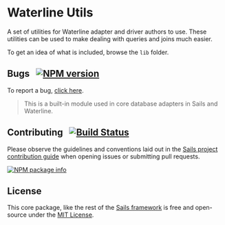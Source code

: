 # Waterline Utils

A set of utilities for Waterline adapter and driver authors to use. These utilities can be used to make dealing
with queries and joins much easier.

To get an idea of what is included, browse the `lib` folder.

## Bugs &nbsp; [![NPM version](https://badge.fury.io/js/waterline-utils.svg)](http://npmjs.com/package/waterline-utils)

To report a bug, [click here](http://sailsjs.com/bugs).

> This is a built-in module used in core database adapters in Sails and Waterline.

## Contributing &nbsp; [![Build Status](https://travis-ci.org/treelinehq/waterline-utils.svg?branch=master)](https://travis-ci.org/treelinehq/waterline-utils)

Please observe the guidelines and conventions laid out in the [Sails project contribution guide](http://sailsjs.com/documentation/contributing) when opening issues or submitting pull requests.

[![NPM package info](https://nodei.co/npm/waterline-utils.png?downloads=true)](http://npmjs.com/package/waterline-utils)

## License

This core package, like the rest of the [Sails framework](http://sailsjs.com) is free and open-source under the [MIT License](http://sailsjs.com/license).
